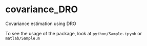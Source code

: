 # covariance_DRO
Covariance estimation using DRO

To see the usage of the package, look at `python/Sample.ipynb` or `matlab/Sample.m`
